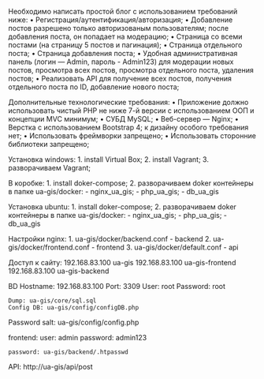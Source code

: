 Необходимо написать простой блог с использованием требований ниже: 
•	Регистрация/аутентификация/авторизация;
•	Добавление постов разрешено только авторизованым пользователям; после добавления поста, он попадает на модерацию;
•	Страница со всеми постами (на страницу 5 постов и пагинация);
•	Страница отдельного поста;
•	Страница добавления поста;
•	Удобная административная панель (логин — Admin, пароль - Admin123) для модерации новых постов, просмотра всех постов, просмотра отдельного поста, удаления постов;
•	Реализовать API для получение всех постов, получения отдельного поста по ID, добавление нового поста;

Дополнительные технологические требования:
•	Приложение должно использовать чистый PHP не ниже 7-й версии с использованием ООП и концепции MVC минимум;
•	СУБД MySQL;
•	Веб-сервер — Nginx;
•	Верстка с использованием Bootstrap 4; к дизайну особого требования нет;
•	Использовать фреймворки запрещено;
•	Использовать сторонние библиотеки запрещено;



Установка windows:
    1. install Virtual Box;
    2. install Vagrant;
    3. разворачиваем Vagrant;

В коробке:
    1. install doker-compose;
    2. разворачиваем doker контейнеры в папке ua-gis/docker:
        - nginx_ua_gis;
        - php_ua_gis;
        - db_ua_gis

Установка ubuntu:
    1. install doker-compose;
    2. разворачиваем doker контейнеры в папке ua-gis/docker:
        - nginx_ua_gis;
        - php_ua_gis;
        - db_ua_gis

Настройки nginx:
    1. ua-gis/docker/backend.conf - backend
    2. ua-gis/docker/frontend.conf - frontend
    3. ua-gis/docker/default.conf - api

Доступ к сайту:
    192.168.83.100	ua-gis
    192.168.83.100	ua-gis-frontend
    192.168.83.100	ua-gis-backend

BD 
    Hostname: 192.168.83.100
    Port: 3309
    User: root
    Password: root

    Dump: ua-gis/core/sql.sql
    Config DB: ua-gis/config/configDB.php

Password salt: ua-gis/config/config.php
    

frontend:
    user: admin
    password: admin123

    password: ua-gis/backend/.htpasswd
API: http://ua-gis/api/post
